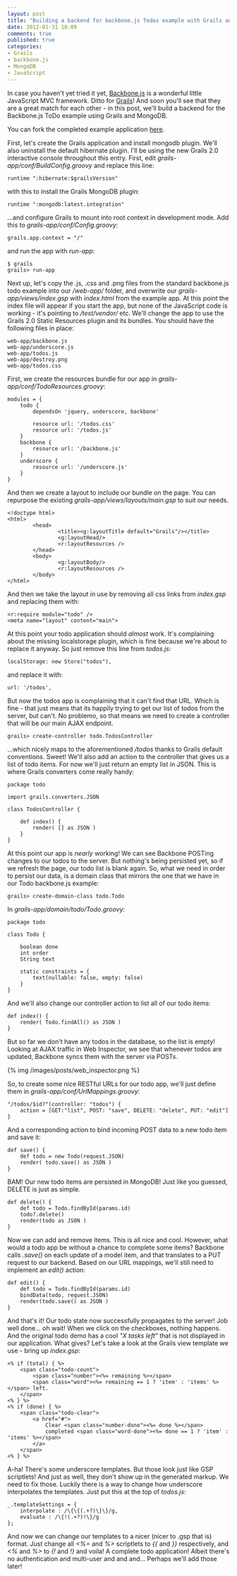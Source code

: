 ```yaml
---
layout: post
title: "Building a backend for backbone.js Todos example with Grails and MongoDB"
date: 2012-01-31 18:09
comments: true
published: true
categories: 
- Grails
- backbone.js
- MongoDB
- JavaScript
---
```


In case you haven't yet tried it yet, [Backbone.js](http://documentcloud.github.com/backbone/) is a wonderful little JavaScript MVC framework. Ditto for [Grails](http://grails.org/)! And soon you'll see that they are a great match for each other - in this post, we'll build a backend for the Backbone.js ToDo example using Grails and MongoDB.

You can fork the completed example application [here](https://github.com/lauripiispanen/grails-backbone-mongodb-example).

<!-- more -->

First, let's create the Grails application and install mongodb plugin. We'll also uninstall the default hibernate plugin. I'll be using the new Grails 2.0 interactive console throughout this entry. First, edit _grails-app/conf/BuildConfig.groovy_ and replace this line:

	runtime ":hibernate:$grailsVersion"

with this to install the Grails MongoDB plugin:

	runtime ":mongodb:latest.integration"

...and configure Grails to mount into root context in development mode. Add this to _grails-app/conf/Config.groovy_:
	
	grails.app.context = "/"

and run the app with _run-app_:

	$ grails
	grails> run-app
	
Next up, let's copy the .js, .css and .png files from the standard backbone.js todo example into our _/web-app/_ folder, and overwrite our _grails-app/views/index.gsp_ with _index.html_ from the example app. At this point the index file will appear if you start the app, but none of the JavaScript code is working - it's pointing to _/test/vendor/_ etc. We'll change the app to use the Grails 2.0 Static Resources plugin and its bundles. You should have the following files in place:

	web-app/backbone.js
	web-app/underscore.js
	web-app/todos.js
	web-app/destroy.png
	web-app/todos.css

First, we create the resources bundle for our app in _grails-app/conf/TodoResources.groovy_:

	modules = {
	    todo {
	        dependsOn 'jquery, underscore, backbone'
	
	        resource url: '/todos.css'
	        resource url: '/todos.js'
	    }
	    backbone {
	        resource url: '/backbone.js'
	    }
	    underscore {
	        resource url: '/underscore.js'
	    }
	}

And then we create a layout to include our bundle on the page. You can repurpose the existing _grails-app/views/layouts/main.gsp_ to suit our needs.

	<!doctype html>
	<html>
	        <head>
	                <title><g:layoutTitle default="Grails"/></title>
	                <g:layoutHead/>
	                <r:layoutResources />
	        </head>
	        <body>
	                <g:layoutBody/>
	                <r:layoutResources />
	        </body>
	</html>

And then we take the layout in use by removing all css links from _index.gsp_ and replacing them with:

	<r:require module="todo" />
	<meta name="layout" content="main">

At this point your todo application should _almost_ work. It's complaining about the missing localstorage plugin, which is fine because we're about to replace it anyway. So just remove this line from _todos.js_:

	localStorage: new Store("todos"),

and replace it with:

	url: '/todos',

But now the todos app is complaining that it can't find that URL. Which is fine - that just means that its happily trying to get our list of todos from the server, but can't. No problemo, so that means we need to create a controller that will be our main AJAX endpoint.

	grails> create-controller todo.TodosController

...which nicely maps to the aforementioned _/todos_ thanks to Grails default conventions. Sweet! We'll also add an action to the controller that gives us a list of todo items. For now we'll just return an empty list in JSON. This is where Grails converters come really handy:

	package todo
	
	import grails.converters.JSON 
	
	class TodosController {
	
	    def index() {
	        render( [] as JSON )
	    }
	}
	
At this point our app is _nearly_ working! We can see Backbone POSTing changes to our todos to the server. But nothing's being persisted yet, so if we refresh the page, our todo list is blank again. So, what we need in order to persist our data, is a domain class that mirrors the one that we have in our Todo backbone.js example:

	grails> create-domain-class todo.Todo

In _grails-app/domain/todo/Todo.groovy_:

	package todo
	
	class Todo {
	
	    boolean done
	    int order
	    String text
	
	    static constraints = {
	        text(nullable: false, empty: false)
	    }
	}

And we'll also change our controller action to list all of our todo items:

	def index() {
	    render( Todo.findAll() as JSON )
	}

But so far we don't have any todos in the database, so the list is empty! Looking at AJAX traffic in Web Inspector, we see that whenever todos are updated, Backbone syncs them with the server via POSTs.

{% img /images/posts/web_inspector.png %}

So, to create some nice RESTful URLs for our todo app, we'll just define them in _grails-app/conf/UrlMappings.groovy_:

	"/todos/$id?"(controller: "todos") {
	    action = [GET:"list", POST: "save", DELETE: "delete", PUT: "edit"]
	}
	
And a corresponding action to bind incoming POST data to a new todo item and save it:

	def save() {
	    def todo = new Todo(request.JSON)
	    render( todo.save() as JSON )
	}

BAM! Our new todo items are persisted in MongoDB! Just like you guessed, DELETE is just as simple.

	def delete() {
		def todo = Todo.findById(params.id)
		todo?.delete()
		render(todo as JSON )
	}
	
Now we can add and remove items. This is all nice and cool. However, what would a todo app be without a chance to complete some items? Backbone calls _.save()_ on each update of a model item, and that translates to a PUT request to our backend. Based on our URL mappings, we'll still need to implement an _edit()_ action:

	def edit() {
		def todo = Todo.findById(params.id)
	    bindData(todo, request.JSON)
	    render(todo.save() as JSON )				
	}

And that's it! Our todo state now successfully propagates to the server! Job well done... oh wait! When we click on the checkboxes, nothing happens. And the original todo demo has a cool _"X tasks left"_ that is not displayed in our application. What gives? Let's take a look at the Grails view template we use - bring up _index.gsp_:

	<% if (total) { %>
	    <span class="todo-count">
	        <span class="number"><%= remaining %></span>
	        <span class="word"><%= remaining == 1 ? 'item' : 'items' %></span> left.
	    </span>
	<% } %>
	<% if (done) { %>
	    <span class="todo-clear">
	        <a href="#">
	            Clear <span class="number-done"><%= done %></span>
	            completed <span class="word-done"><%= done == 1 ? 'item' : 'items' %></span>
	        </a>
	    </span>
	<% } %>

A-ha! There's some underscore templates. But those look just like GSP scriptlets! And just as well, they don't show up in the generated markup. We need to fix those. Luckily there is a way to change how underscore interpolates the templates. Just put this at the top of _todos.js_:

	_.templateSettings = {
	    interpolate : /\{\{(.+?)\}\}/g,
	    evaluate : /\{!(.+?)!\}/g
	};
	
And now we can change our templates to a nicer (nicer to .gsp that is) format. Just change all _<%=_ and _%>_ scriptlets to _\{\{_ and _}}_ respectively, and _<%_ and _%>_ to _{!_ and _!}_ and voila! A complete todo application! Albeit there's no authentication and multi-user and and and... Perhaps we'll add those later!